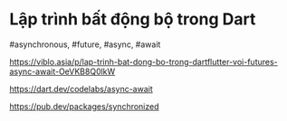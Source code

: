 # Lập trình bất động bộ trong Dart
#asynchronous, #future, #async, #await

https://viblo.asia/p/lap-trinh-bat-dong-bo-trong-dartflutter-voi-futures-async-await-OeVKB8Q0lkW

https://dart.dev/codelabs/async-await

https://pub.dev/packages/synchronized